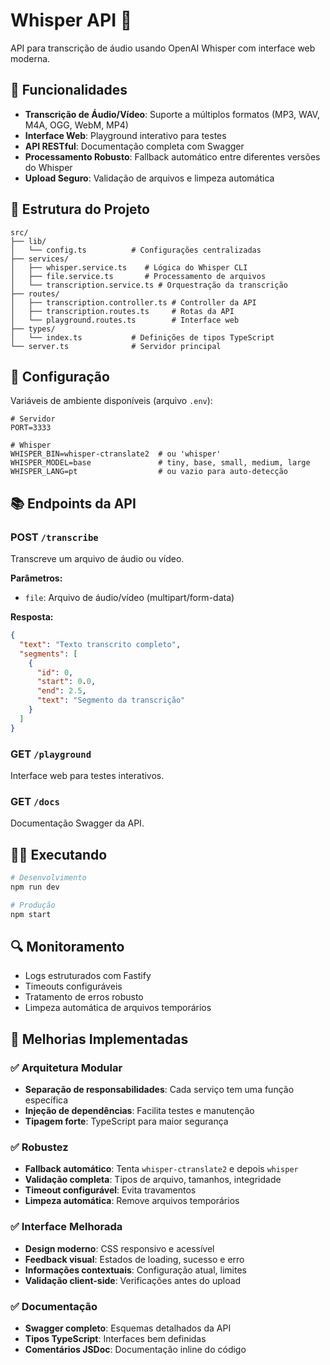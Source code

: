 # Whisper API 🎤

API para transcrição de áudio usando OpenAI Whisper com interface web moderna.

## 🚀 Funcionalidades

- **Transcrição de Áudio/Vídeo**: Suporte a múltiplos formatos (MP3, WAV, M4A, OGG, WebM, MP4)
- **Interface Web**: Playground interativo para testes
- **API RESTful**: Documentação completa com Swagger
- **Processamento Robusto**: Fallback automático entre diferentes versões do Whisper
- **Upload Seguro**: Validação de arquivos e limpeza automática

## 📁 Estrutura do Projeto

```
src/
├── lib/
│   └── config.ts          # Configurações centralizadas
├── services/
│   ├── whisper.service.ts    # Lógica do Whisper CLI
│   ├── file.service.ts       # Processamento de arquivos
│   └── transcription.service.ts # Orquestração da transcrição
├── routes/
│   ├── transcription.controller.ts # Controller da API
│   ├── transcription.routes.ts     # Rotas da API
│   └── playground.routes.ts        # Interface web
├── types/
│   └── index.ts           # Definições de tipos TypeScript
└── server.ts              # Servidor principal
```

## 🔧 Configuração

Variáveis de ambiente disponíveis (arquivo `.env`):

```env
# Servidor
PORT=3333

# Whisper
WHISPER_BIN=whisper-ctranslate2  # ou 'whisper'
WHISPER_MODEL=base               # tiny, base, small, medium, large
WHISPER_LANG=pt                  # ou vazio para auto-detecção
```

## 📚 Endpoints da API

### POST `/transcribe`
Transcreve um arquivo de áudio ou vídeo.

**Parâmetros:**
- `file`: Arquivo de áudio/vídeo (multipart/form-data)

**Resposta:**
```json
{
  "text": "Texto transcrito completo",
  "segments": [
    {
      "id": 0,
      "start": 0.0,
      "end": 2.5,
      "text": "Segmento da transcrição"
    }
  ]
}
```

### GET `/playground`
Interface web para testes interativos.

### GET `/docs`
Documentação Swagger da API.

## 🏃‍♂️ Executando

```bash
# Desenvolvimento
npm run dev

# Produção
npm start
```

## 🔍 Monitoramento

- Logs estruturados com Fastify
- Timeouts configuráveis
- Tratamento de erros robusto
- Limpeza automática de arquivos temporários

## 🎯 Melhorias Implementadas

### ✅ Arquitetura Modular
- **Separação de responsabilidades**: Cada serviço tem uma função específica
- **Injeção de dependências**: Facilita testes e manutenção
- **Tipagem forte**: TypeScript para maior segurança

### ✅ Robustez
- **Fallback automático**: Tenta `whisper-ctranslate2` e depois `whisper`
- **Validação completa**: Tipos de arquivo, tamanhos, integridade
- **Timeout configurável**: Evita travamentos
- **Limpeza automática**: Remove arquivos temporários

### ✅ Interface Melhorada
- **Design moderno**: CSS responsivo e acessível
- **Feedback visual**: Estados de loading, sucesso e erro
- **Informações contextuais**: Configuração atual, limites
- **Validação client-side**: Verificações antes do upload

### ✅ Documentação
- **Swagger completo**: Esquemas detalhados da API
- **Tipos TypeScript**: Interfaces bem definidas
- **Comentários JSDoc**: Documentação inline do código
